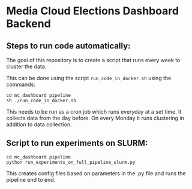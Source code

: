 # Media Cloud Elections Dashboard Backend

## Steps to run code automatically:

The goal of this repository is to create a script that runs every week to cluster the data. 

This can be done using the script ``run_code_in_docker.sh`` using the commands: 

```
cd mc_dashboard pipeline
sh ./run_code_in_docker.sh
```

This needs to be run as a cron job which runs everyday at a set time. It collects data from the day before. On every Monday it runs clustering in addition to data collection.

## Script to run experiments on SLURM:

```
cd mc_dashboard pipeline
python run_experiments_on_full_pipeline_slurm.py
```

This creates config files based on parameters in the .py file and runs the pipeline end to end.